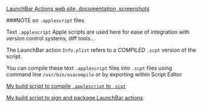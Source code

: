 [LaunchBar Actions web site, documentation, screenshots](http://prenagha.github.io/launchbar/)

###NOTE on `.applescript` files

Text `.applescript` Apple scripts are used here for ease of integration with version control systems, diff tools...

The LaunchBar action `Info.plist` refers to a *COMPILED* `.scpt` version of the script.

You can compile these text `.applescript` files into `.scpt` files using command line `/usr/bin/osacompile` or by exporting within Script Editor

[My build script to compile `.applescript` to `.scpt`](https://gist.github.com/prenagha/404284fee1b8ff86aec5)

[My build script to sign and package LaunchBar actions](https://gist.github.com/prenagha/2d72121ad7478559e8c3)

